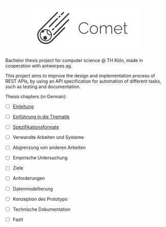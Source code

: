 <p align="center"><img src="/docs/comet.png" alt="Comet"></p>

Bachelor thesis project for computer science @ TH Köln, made in cooperation with antwerpes ag.

This project aims to improve the design and implementation process of REST APIs, by using an API specification for automation of different tasks, such as testing and documentation.

Thesis chapters (in German):  
- [ ] [Einleitung](https://github.com/nebulize/comet/blob/master/docs/introduction/introduction.pdf)  
- [ ] [Einführung in die Thematik](https://github.com/nebulize/comet/blob/master/docs/domain/domain.pdf)
- [ ] [Spezifikationsformate](https://github.com/nebulize/comet/blob/master/docs/formats/formats.pdf)
- [ ] Verwandte Arbeiten und Systeme
- [ ] Abgrenzung von anderen Arbeiten
- [ ] Empirische Untersuchung
- [ ] Ziele
- [ ] Anforderungen
- [ ] Datenmodellierung
- [ ] Konzeption des Prototyps
- [ ] Technische Dokumentation
- [ ] Fazit

